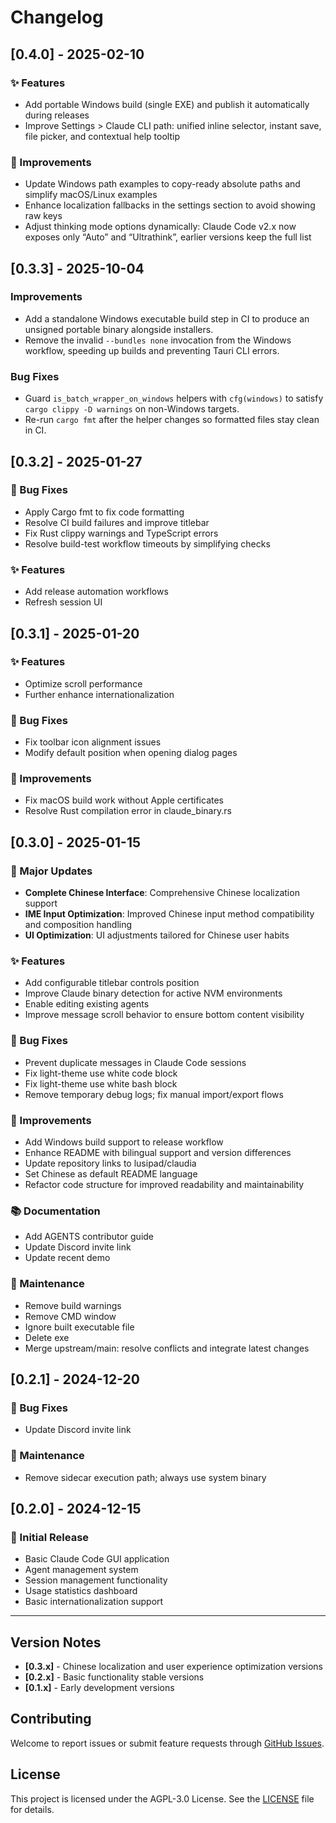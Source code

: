 # Changelog

## [0.4.0] - 2025-02-10

### ✨ Features
- Add portable Windows build (single EXE) and publish it automatically during releases
- Improve Settings > Claude CLI path: unified inline selector, instant save, file picker, and contextual help tooltip

### 🔧 Improvements
- Update Windows path examples to copy-ready absolute paths and simplify macOS/Linux examples
- Enhance localization fallbacks in the settings section to avoid showing raw keys
- Adjust thinking mode options dynamically: Claude Code v2.x now exposes only “Auto” and “Ultrathink”, earlier versions keep the full list

## [0.3.3] - 2025-10-04

### Improvements
- Add a standalone Windows executable build step in CI to produce an unsigned portable binary alongside installers.
- Remove the invalid `--bundles none` invocation from the Windows workflow, speeding up builds and preventing Tauri CLI errors.

### Bug Fixes
- Guard `is_batch_wrapper_on_windows` helpers with `cfg(windows)` to satisfy `cargo clippy -D warnings` on non-Windows targets.
- Re-run `cargo fmt` after the helper changes so formatted files stay clean in CI.

## [0.3.2] - 2025-01-27

### 🐛 Bug Fixes
- Apply Cargo fmt to fix code formatting
- Resolve CI build failures and improve titlebar
- Fix Rust clippy warnings and TypeScript errors
- Resolve build-test workflow timeouts by simplifying checks

### ✨ Features
- Add release automation workflows
- Refresh session UI

## [0.3.1] - 2025-01-20

### ✨ Features
- Optimize scroll performance
- Further enhance internationalization

### 🐛 Bug Fixes
- Fix toolbar icon alignment issues
- Modify default position when opening dialog pages

### 🔧 Improvements
- Fix macOS build work without Apple certificates
- Resolve Rust compilation error in claude_binary.rs

## [0.3.0] - 2025-01-15

### 🚀 Major Updates
- **Complete Chinese Interface**: Comprehensive Chinese localization support
- **IME Input Optimization**: Improved Chinese input method compatibility and composition handling
- **UI Optimization**: UI adjustments tailored for Chinese user habits

### ✨ Features
- Add configurable titlebar controls position
- Improve Claude binary detection for active NVM environments
- Enable editing existing agents
- Improve message scroll behavior to ensure bottom content visibility

### 🐛 Bug Fixes
- Prevent duplicate messages in Claude Code sessions
- Fix light-theme use white code block
- Fix light-theme use white bash block
- Remove temporary debug logs; fix manual import/export flows

### 🔧 Improvements
- Add Windows build support to release workflow
- Enhance README with bilingual support and version differences
- Update repository links to lusipad/claudia
- Set Chinese as default README language
- Refactor code structure for improved readability and maintainability

### 📚 Documentation
- Add AGENTS contributor guide
- Update Discord invite link
- Update recent demo

### 🧹 Maintenance
- Remove build warnings
- Remove CMD window
- Ignore built executable file
- Delete exe
- Merge upstream/main: resolve conflicts and integrate latest changes

## [0.2.1] - 2024-12-20

### 🐛 Bug Fixes
- Update Discord invite link

### 🧹 Maintenance
- Remove sidecar execution path; always use system binary

## [0.2.0] - 2024-12-15

### 🚀 Initial Release
- Basic Claude Code GUI application
- Agent management system
- Session management functionality
- Usage statistics dashboard
- Basic internationalization support

---

## Version Notes

- **[0.3.x]** - Chinese localization and user experience optimization versions
- **[0.2.x]** - Basic functionality stable versions
- **[0.1.x]** - Early development versions

## Contributing

Welcome to report issues or submit feature requests through [GitHub Issues](https://github.com/lusipad/opcode/issues).

## License

This project is licensed under the AGPL-3.0 License. See the [LICENSE](./LICENSE) file for details.

